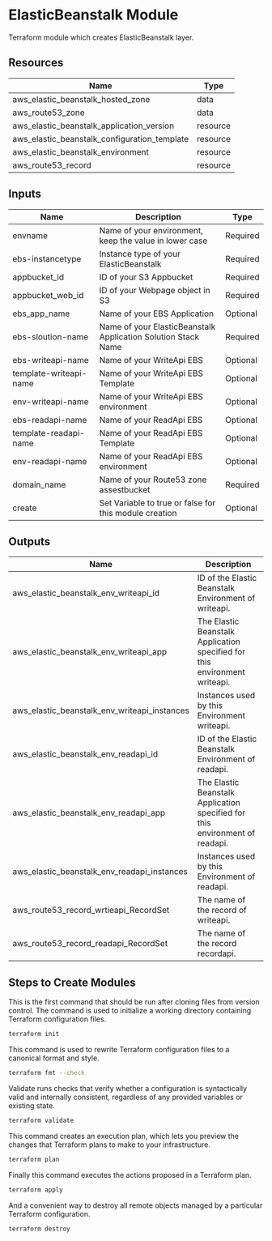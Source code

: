 # ElasticBeanstalk Module

Terraform module which creates ElasticBeanstalk layer.

## Resources

| Name | Type | 
| ------ | ------ | 
| aws_elastic_beanstalk_hosted_zone | data
| aws_route53_zone | data
| aws_elastic_beanstalk_application_version | resource
| aws_elastic_beanstalk_configuration_template | resource
| aws_elastic_beanstalk_environment | resource
| aws_route53_record | resource

## Inputs

| Name | Description | Type
| ------ | ------ | ------ | 
| envname | Name of your environment, keep the value in lower case |Required
| ebs-instancetype | Instance type of your ElasticBeanstalk |Required
| appbucket_id | ID of your S3 Appbucket |Required
| appbucket_web_id | ID of your Webpage object in S3 |Required
| ebs_app_name | Name of your EBS Application |Optional
| ebs-sloution-name | Name of your ElasticBeanstalk Application Solution Stack Name|Required
| ebs-writeapi-name |Name of your WriteApi EBS|Optional
| template-writeapi-name | Name of your WriteApi EBS Template|Optional
| env-writeapi-name |Name of your WriteApi EBS environment|Optional
| ebs-readapi-name | Name of your ReadApi EBS|Optional
| template-readapi-name| Name of your ReadApi EBS Template|Optional
| env-readapi-name | Name of your ReadApi EBS environment|Optional
| domain_name | Name of your Route53 zone assestbucket |Required
| create | Set Variable to true or false for this module creation |Optional

## Outputs

| Name | Description | 
| ------ | ------ | 
| aws_elastic_beanstalk_env_writeapi_id | ID of the Elastic Beanstalk Environment of writeapi.
| aws_elastic_beanstalk_env_writeapi_app | The Elastic Beanstalk Application specified for this environment writeapi.
| aws_elastic_beanstalk_env_writeapi_instances | Instances used by this Environment writeapi.
| aws_elastic_beanstalk_env_readapi_id | ID of the Elastic Beanstalk Environment of readapi.
| aws_elastic_beanstalk_env_readapi_app | The Elastic Beanstalk Application specified for this environment of readapi.
| aws_elastic_beanstalk_env_readapi_instances | Instances used by this Environment of readapi. 
| aws_route53_record_wrtieapi_RecordSet| The name of the record of writeapi.
| aws_route53_record_readapi_RecordSet| The name of the record recordapi.

## Steps to Create Modules

This is the first command that should be run after cloning files from version control. The command is used to initialize a working directory containing Terraform configuration files.

```sh
terraform init
```

This command is used to rewrite Terraform configuration files to a canonical format and style.

```sh
terraform fmt --check
```

Validate runs checks that verify whether a configuration is syntactically valid and internally consistent, regardless of any provided variables or existing state.

```sh
terraform validate
```

This command creates an execution plan, which lets you preview the changes that Terraform plans to make to your infrastructure.

```sh
terraform plan
```

Finally this command executes the actions proposed in a Terraform plan.

```sh
terraform apply
```

And a convenient way to destroy all remote objects managed by a particular Terraform configuration.

```sh
terraform destroy
```






